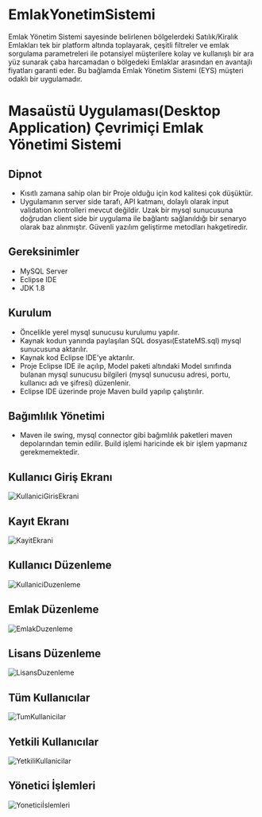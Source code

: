 # EmlakYonetimSistemi
Emlak Yönetim Sistemi sayesinde belirlenen bölgelerdeki Satılık/Kiralık Emlakları tek bir platform altında toplayarak, çeşitli filtreler ve emlak sorgulama parametreleri ile potansiyel müşterilere kolay ve kullanışlı bir ara yüz sunarak çaba harcamadan o bölgedeki Emlaklar arasından en avantajlı fiyatları garanti eder. Bu bağlamda Emlak Yönetim Sistemi (EYS) müşteri odaklı bir uygulamadır.
# Masaüstü Uygulaması(Desktop Application) Çevrimiçi Emlak Yönetimi Sistemi

## Dipnot

- Kısıtlı zamana sahip olan bir Proje olduğu için kod kalitesi çok düşüktür.
- Uygulamanın server side tarafı, API katmanı, dolaylı olarak input validation kontrolleri mevcut değildir. Uzak bir mysql sunucusuna doğrudan client side bir uygulama ile bağlantı sağlanıldığı bir senaryo olarak baz alınmıştır. Güvenli yazılım geliştirme metodları hakgetiredir.

## Gereksinimler
  - MySQL Server
  - Eclipse IDE
  - JDK 1.8
## Kurulum
  - Öncelikle yerel mysql sunucusu kurulumu yapılır.
  - Kaynak kodun yanında paylaşılan SQL dosyası(EstateMS.sql) mysql sunucusuna aktarılır.
  - Kaynak kod Eclipse IDE'ye aktarılır.
  - Proje Eclipse IDE ile açılıp, Model paketi altındaki Model sınıfında bulanan mysql sunucusu bilgileri (mysql sunucusu adresi, portu, kullanıcı adı ve şifresi) düzenlenir.
  - Eclipse IDE üzerinde proje Maven build yapılıp çalıştırılır.
## Bağımlılık Yönetimi
  - Maven ile swing, mysql connector gibi bağımlılık paketleri maven depolarından temin edilir. Build işlemi haricinde ek bir işlem yapmanız gerekmemektedir.
## Kullanıcı Giriş Ekranı
![KullaniciGirisEkrani](https://user-images.githubusercontent.com/81168263/154951901-64639ba0-9e09-4410-8956-4e509ec4e3fe.jpg)
## Kayıt Ekranı
![KayitEkrani](https://user-images.githubusercontent.com/81168263/154951935-f1923754-56d1-4a54-985c-b15935ce2d7b.jpg)
## Kullanıcı Düzenleme
![KullaniciDuzenleme](https://user-images.githubusercontent.com/81168263/154951943-33f83e83-5c94-47b0-836a-68368b6b0f0a.jpg)
## Emlak Düzenleme
![EmlakDuzenleme](https://user-images.githubusercontent.com/81168263/154951966-c3ff515c-6779-4d95-a6a2-8963334fea11.jpg)
## Lisans Düzenleme
![LisansDuzenleme](https://user-images.githubusercontent.com/81168263/154951970-6f9ea5e3-b494-4189-ab19-6ac30c5e8ecd.jpg)
## Tüm Kullanıcılar
![TumKullanicilar](https://user-images.githubusercontent.com/81168263/154952038-df8ea00e-b47f-454c-979c-312c64e9fb43.jpg)
## Yetkili Kullanıcılar
![YetkiliKullanicilar](https://user-images.githubusercontent.com/81168263/154952041-1d247055-2efc-4be3-94d6-d243c16a132d.jpg)
## Yönetici İşlemleri
![Yoneticiİslemleri](https://user-images.githubusercontent.com/81168263/154952048-9a267c24-0ba3-42d5-b5cf-54543ac0593d.jpg)
